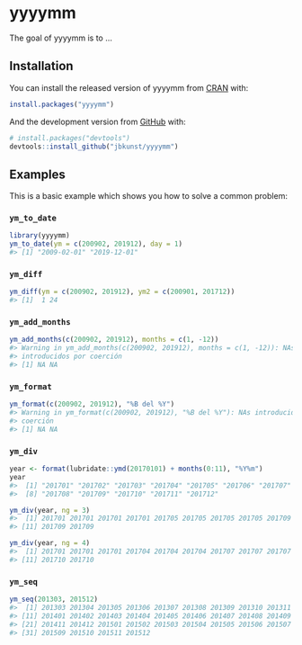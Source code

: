 
<!-- README.md is generated from README.Rmd. Please edit that file -->

# yyyymm

<!-- badges: start -->

<!-- badges: end -->

The goal of yyyymm is to …

## Installation

You can install the released version of yyyymm from
[CRAN](https://CRAN.R-project.org) with:

``` r
install.packages("yyyymm")
```

And the development version from [GitHub](https://github.com/) with:

``` r
# install.packages("devtools")
devtools::install_github("jbkunst/yyyymm")
```

## Examples

This is a basic example which shows you how to solve a common problem:

### `ym_to_date`

``` r
library(yyyymm)
ym_to_date(ym = c(200902, 201912), day = 1)
#> [1] "2009-02-01" "2019-12-01"
```

### `ym_diff`

``` r
ym_diff(ym = c(200902, 201912), ym2 = c(200901, 201712))
#> [1]  1 24
```

### `ym_add_months`

``` r
ym_add_months(c(200902, 201912), months = c(1, -12))
#> Warning in ym_add_months(c(200902, 201912), months = c(1, -12)): NAs
#> introducidos por coerción
#> [1] NA NA
```

### `ym_format`

``` r
ym_format(c(200902, 201912), "%B del %Y")
#> Warning in ym_format(c(200902, 201912), "%B del %Y"): NAs introducidos por
#> coerción
#> [1] NA NA
```

### `ym_div`

``` r
year <- format(lubridate::ymd(20170101) + months(0:11), "%Y%m")
year
#>  [1] "201701" "201702" "201703" "201704" "201705" "201706" "201707"
#>  [8] "201708" "201709" "201710" "201711" "201712"

ym_div(year, ng = 3)
#>  [1] 201701 201701 201701 201701 201705 201705 201705 201705 201709 201709
#> [11] 201709 201709

ym_div(year, ng = 4)
#>  [1] 201701 201701 201701 201704 201704 201704 201707 201707 201707 201710
#> [11] 201710 201710
```

### `ym_seq`

``` r
ym_seq(201303, 201512)
#>  [1] 201303 201304 201305 201306 201307 201308 201309 201310 201311 201312
#> [11] 201401 201402 201403 201404 201405 201406 201407 201408 201409 201410
#> [21] 201411 201412 201501 201502 201503 201504 201505 201506 201507 201508
#> [31] 201509 201510 201511 201512
```
